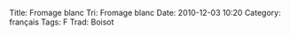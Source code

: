 Title: Fromage blanc
 Tri: Fromage blanc
 Date: 2010-12-03 10:20
 Category: français
 Tags: F
 Trad: Boisot
 